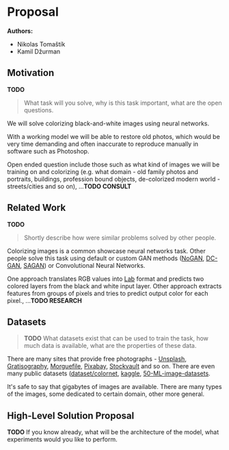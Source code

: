 
# Proposal
**Authors:**
* Nikolas Tomaštík
* Kamil Džurman

## Motivation 
**TODO**
>What task will you solve, why is this task important, what are the open questions.

We will solve colorizing black-and-white images using neural networks. 

With a working model we will be able to restore old photos, which would be very time demanding and often inaccurate to reproduce manually in software such as Photoshop.

Open ended question include those such as what kind of images we will be training on and colorizing (e.g. what domain - old family photos and portraits, buildings, profession bound objects, de-colorized modern world - streets/cities and so on), ...**TODO CONSULT**

## Related Work
**TODO**
>Shortly describe how were similar problems solved by other people.

Colorizing images is a common showcase neural networks task. Other people solve this task using default or custom GAN methods ([NoGAN](https://github.com/jantic/DeOldify#what-is-nogan), [DC-GAN](https://arxiv.org/pdf/1511.06434.pdf), [SAGAN](https://arxiv.org/abs/1805.08318)) or Convolutional Neural Networks.

One approach translates RGB values into [Lab](https://en.wikipedia.org/wiki/CIELAB_color_space) format and predicts two colored layers from the black and white input layer. Other approach extracts features from groups of pixels and tries to predict output color for each pixel., ...**TODO RESEARCH**

## Datasets
>**TODO**
What datasets exist that can be used to train the task, how much data is available, what are
the properties of these data.

There are many sites that provide free photographs - [Unsplash](https://unsplash.com/), [Gratisography](https://gratisography.com/), [Morguefile](https://morguefile.com/), [Pixabay](https://pixabay.com/), [Stockvault](https://www.stockvault.net/) and so on. There are even many public datasets ([dataset/colornet](https://www.floydhub.com/emilwallner/datasets/colornet), [kaggle](https://www.kaggle.com/c/open-images-2019-object-detection/data), [50-ML-image-datasets](https://blog.cambridgespark.com/50-free-machine-learning-datasets-image-datasets-241852b03b49).

It's safe to say that gigabytes of images are available. There are many types of the images, some dedicated to certain domain, other more general. 

## High-Level Solution Proposal 
**TODO**
If you know already, what will be the architecture of the model, what experiments would you like to perform.

